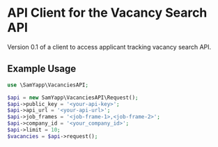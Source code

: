 # API Client for the <redacted> Vacancy Search API #

Version 0.1 of a client to access <redacted> applicant tracking vacancy search API. 

## Example Usage ##

```php
use \SamYapp\VacanciesAPI;

$api = new SamYapp\VacanciesAPI\Request();
$api->public_key = '<your-api-key>';
$api->api_url = '<your-api-url>';
$api->job_frames = '<job-frame-1>,<job-frame-2>';
$api->company_id = '<your_company_id>';
$api->limit = 10;
$vacancies = $api->request();
```

